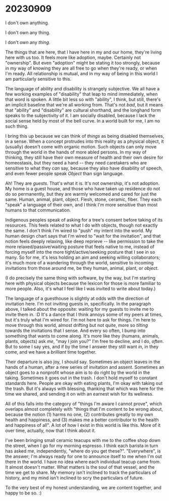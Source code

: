 # 20230909

I don't own anything.

I don't own any thing.

I don't _own_ any _thing_.

The things that are here, that I have here in my and our home, they're living here with us too. It feels more like adoption, maybe. Certainly not "ownership". But even "adoption" might be stating it too strongly, because in my way of knowing they are all free to go when they're ready, or when I'm ready. All relationship is mutual, and in my way of being in this world I am particularly sensitive to this.

The language of ability and disability is strangely subjective. We all have a few working examples of "disability" that leap to mind immediately, when that word is spoken. A little bit less so with "ability", I think, but still, there's an implicit baseline that we're all working from. That's not _bad_, but it means that "ability" and "disability" are cultural shorthand, and the longhand form speaks to the subjectivity of it. I am socially disabled, because I lack the social sense held by most of the bell curve. In a world built for me, I am no such thing.

I bring this up because we can think of _things_ as being disabled themselves, in a sense. When a concept protrudes into this reality as a physical object, it (usually) doesn't come with organic motion. Such objects can only move through the world in the hands of more abled persons. In my way of thinking, they still have their own measure of health and their own desire for homeostasis, but they need a hand -- they need caretakers who are sensitive to what they _can_ say, because they also have disability of speech, and even fewer people speak _Object_ than sign language.

Ah! They are _guests_. That's what it is. It's not ownership, it's not adoption. My home is a guest house, and those who have taken up residence do not do so permanently, but they are warmly welcomed and cared for just the same. Human, animal, plant, object. Flesh, stone, ceramic, fiber. They each "speak" a language of their own, and I think I'm more sensitive than most humans to that communication.

Indigenous peoples speak of asking for a tree's consent before taking of its resources. This feels related to what I do with objects, though not exactly the same. I don't think I'm wired to "push" my intent into the world. My human design chart says that I'm wired to "wait for the invitation", and that notion feels deeply relaxing, like deep reprieve -- like permission to take the more relaxed/passive/waiting posture that feels native to me, instead of forcing myself into the more tight/active/seeking posture that I see in so many. So for me, it's less holding an aim and seeking willing collaborators; it's much more of a wandering through the world, sensitive to incoming invitations from those around me, be they human, animal, plant, or _object_.

(I do precisely the same thing with software, by the way, but I'm starting here with physical objects because the lexicon for those is more familiar to more people. Also, it's what I feel like I was invited to write about today.)

The language of a guesthouse is slightly at odds with the direction of invitation here. I'm not inviting guests in, specifically. In the paragraph above, I talked about the opposite: waiting for my guests to invite me to invite them in. :D It's a dance that I think annoys some of my peers at times, but it's truly what I'm wired for. I'm not here to ask for things. I'm here to move through this world, almost drifting but not quite, more so _tilting_ towards the invitations that I sense. And every so often, I bump into something that wants to come along. It's more like they (humans, animals, plants, objects) ask _me_, "may I join you?" I'm free to decline, and I do, _often_. But to some I say yes, and if by the time I answer they still want _in_, in they come, and we have a _brilliant_ time together.

Their departure is also joy, I should say. Sometimes an object leaves in the hands of a human, after a new series of invitation and assent. Sometimes an object goes to a nonprofit whose aim is to do right by the world in the taking. Sometimes it goes out in the trash. I don't hold myself to constant standards here. People are okay with eating plants, I'm okay with taking out the trash. But it's always with blessing, thanking that which was here for the time we shared, and sending it on with an earnest wish for its wellness.

All of this falls into the category of "things I'm aware I cannot prove", which overlaps almost completely with "things that I'm content to be wrong about, because the notion (1) harms no one, (2) contributes greatly to my own health and happiness, and (3) makes me a better contributor to the health and happiness of all". A lot of how I exist in this world is like this. More of it over time, actually, now that I think about it.

I've been bringing small ceramic teacups with me to the coffee shop down the street, when I go for my morning espresso. I think each barista in turn has asked me, independently, "where do you get these?". "Everywhere", is the answer; I'm always ready for one to announce itself to me when I'm out there in the world. I have no idea where each individual teacup came from. It almost doesn't matter. What matters is the soul of that vessel, and the time we get to share. My memory isn't inclined to track the particulars of history, and my mind isn't inclined to scry the particulars of future.

To the very best of my honest understanding, we are content together, and happy to be so. :)
